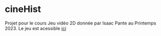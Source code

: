 # cineHist
Projet pour le cours Jeu vidéo 2D donnée par Isaac Pante au Printemps 2023.
Le jeu est acessible [ici](https://theor98.github.io/)
